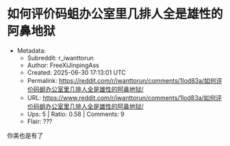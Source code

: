 # 如何评价码蛆办公室里几排人全是雄性的阿鼻地狱

- Metadata:
  - Subreddit: r_iwanttorun
  - Author: FreeXiJinpingAss
  - Created: 2025-06-30 17:13:01 UTC
  - Permalink: https://reddit.com/r/iwanttorun/comments/1lod83a/如何评价码蛆办公室里几排人全是雄性的阿鼻地狱/
  - URL: https://www.reddit.com/r/iwanttorun/comments/1lod83a/如何评价码蛆办公室里几排人全是雄性的阿鼻地狱/
  - Ups: 5 | Ratio: 0.58 | Comments: 9
  - Flair: ???


你美也是有了

